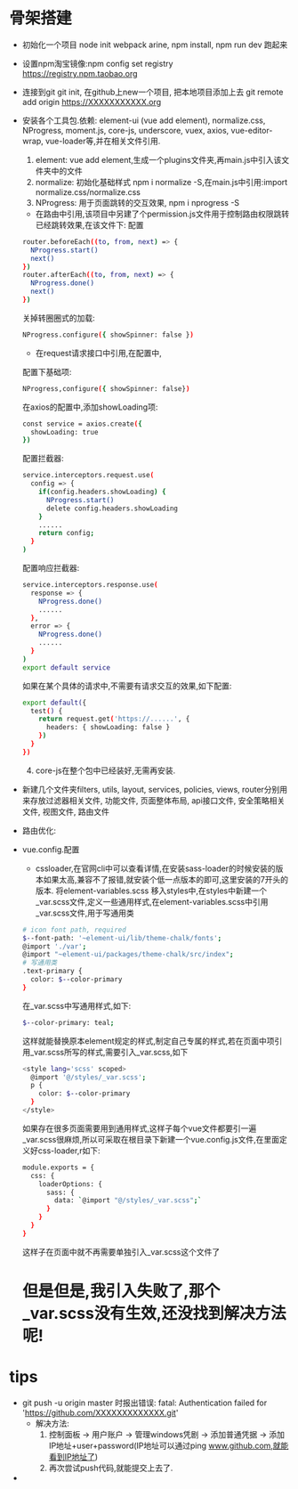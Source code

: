 # 骨架搭建
  * 初始化一个项目 node init webpack arine, npm install, npm run dev 跑起来
  * 设置npm淘宝镜像:npm config set registry https://registry.npm.taobao.org
  * 连接到git git init, 在github上new一个项目, 把本地项目添加上去 git remote add origin https://XXXXXXXXXXX.org
  * 安装各个工具包.依赖: element-ui (vue add element), normalize.css, NProgress, moment.js, core-js, underscore, vuex, axios, vue-editor-wrap, vue-loader等,并在相关文件引用. 
    1. element: vue add element,生成一个plugins文件夹,再main.js中引入该文件夹中的文件
    2. normalize: 初始化基础样式 npm i normalize -S,在main.js中引用:import normalize.css/normalize.css
    3. NProgress: 用于页面跳转的交互效果, npm i nprogress -S
      * 在路由中引用,该项目中另建了个permission.js文件用于控制路由权限跳转已经跳转效果,在该文件下: 配置
      ``` bash
      router.beforeEach((to, from, next) => {
        NProgress.start()
        next()
      })
      router.afterEach((to, from, next) => {
        NProgress.done()
        next()
      })
      ```

      关掉转圈圈式的加载:
      ``` bash
      NProgress.configure({ showSpinner: false })
      ```
      * 在request请求接口中引用,在配置中,
      
      配置下基础项:
      ``` bash
      NProgress,configure({ showSpinner: false})
      ```
      在axios的配置中,添加showLoading项:
      ``` bash
      const service = axios.create({
        showLoading: true
      })
      ```
      配置拦截器:
      ```bash
      service.interceptors.request.use(
        config => {
          if(config.headers.showLoading) {
            NProgress.start()
            delete config.headers.showLoading
          }
          ......
          return config;
        }
      )
      ```
      配置响应拦截器:
      ``` bash
      service.interceptors.response.use(
        response => {
          NProgress.done()
          ......
        },
        error => {
          NProgress.done()
          ......
        }
      )
      export default service
      ```

      如果在某个具体的请求中,不需要有请求交互的效果,如下配置:
      ``` bash
      export default({
        test() {
          return request.get('https://......', {
            headers: { showLoading: false }
          })
        }
      })  
      ``` 
    4. core-js在整个包中已经装好,无需再安装.
  * 新建几个文件夹filters, utils, layout, services, policies, views, router分别用来存放过滤器相关文件, 功能文件, 页面整体布局, api接口文件, 安全策略相关文件, 视图文件, 路由文件
  * 路由优化:
  * vue.config.配置
    * cssloader,在官网cli中可以查看详情,在安装sass-loader的时候安装的版本如果太高,兼容不了报错,就安装个低一点版本的即可,这里安装的7开头的版本.
    将element-variables.scss 移入styles中,在styles中新建一个_var.scss文件,定义一些通用样式,在element-variables.scss中引用_var.scss文件,用于写通用类
    ```bash
    # icon font path, required
    $--font-path: '~element-ui/lib/theme-chalk/fonts';
    @import './var';
    @import "~element-ui/packages/theme-chalk/src/index";
    # 写通用类
    .text-primary {
      color: $--color-primary
    }
    ```
    在_var.scss中写通用样式,如下: 
    ```bash
    $--color-primary: teal;
    ```
    这样就能替换原本element规定的样式,制定自己专属的样式,若在页面中项引用_var.scss所写的样式,需要引入_var.scss,如下
    ```bash
    <style lang='scss' scoped>
      @import '@/styles/_var.scss';
      p {
        color: $--color-primary
      }
    </style>
    ```
    如果存在很多页面需要用到通用样式,这样子每个vue文件都要引一遍_var.scss很麻烦,所以可采取在根目录下新建一个vue.config.js文件,在里面定义好css-loader,r如下:
    ```bash
    module.exports = {
      css: {
        loaderOptions: {
          sass: {
            data: `@import "@/styles/_var.scss";`
          }
        }
      }
    }
    ```
    这样子在页面中就不再需要单独引入_var.scss这个文件了
    # 但是但是,我引入失败了,那个_var.scss没有生效,还没找到解决方法呢!
# tips 
  * git push -u origin master 时报出错误: fatal: Authentication failed for 'https://github.com/XXXXXXXXXXXXX.git'
    * 解决方法:
      1. 控制面板 -> 用户账户 -> 管理windows凭剧 -> 添加普通凭据 -> 添加IP地址+user+password(IP地址可以通过ping www.github.com,就能看到IP地址了)
      2. 再次尝试push代码,就能提交上去了.
  * 